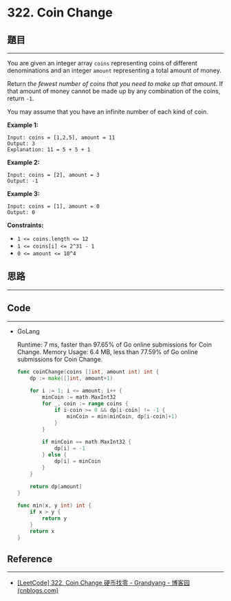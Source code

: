 # 322. Coin Change

## 題目

---

You are given an integer array `coins` representing coins of different denominations and an integer `amount` representing a total amount of money.

Return *the fewest number of coins that you need to make up that amount*. If that amount of money cannot be made up by any combination of the coins, return `-1`.

You may assume that you have an infinite number of each kind of coin.

**Example 1:**

```
Input: coins = [1,2,5], amount = 11
Output: 3
Explanation: 11 = 5 + 5 + 1

```

**Example 2:**

```
Input: coins = [2], amount = 3
Output: -1

```

**Example 3:**

```
Input: coins = [1], amount = 0
Output: 0

```

**Constraints:**

- `1 <= coins.length <= 12`
- `1 <= coins[i] <= 2^31 - 1`
- `0 <= amount <= 10^4`

## 思路

---

## Code

---

- GoLang
    
    Runtime: 7 ms, faster than 97.65% of Go online submissions for Coin Change.
    Memory Usage: 6.4 MB, less than 77.59% of Go online submissions for Coin Change.
    
    ```go
    func coinChange(coins []int, amount int) int {
        dp := make([]int, amount+1)
        
        for i := 1; i <= amount; i++ {
            minCoin := math.MaxInt32
            for _, coin := range coins {
                if i-coin >= 0 && dp[i-coin] != -1 {
                    minCoin = min(minCoin, dp[i-coin]+1)
                }
            }
            
            if minCoin == math.MaxInt32 {
                dp[i] = -1
            } else {
                dp[i] = minCoin
            }
        }
        
        return dp[amount]
    }
    
    func min(x, y int) int {
        if x > y {
            return y
        }
        return x
    }
    ```
    

## Reference

---

- [[LeetCode] 322. Coin Change 硬币找零 - Grandyang - 博客园 (cnblogs.com)](https://www.cnblogs.com/grandyang/p/5138186.html)